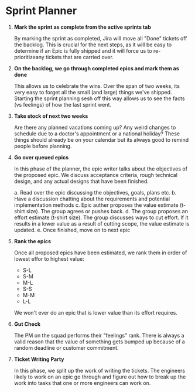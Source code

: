 # Sprint Planner


1. **Mark the sprint as complete from the active sprints tab**

   By marking the sprint as completed, Jira will move all "Done" tickets off the backlog. This is crucial for the next steps, as it will be easy to determine if an Epic is fully shipped and it will force us to re-prioritizeany tickets that are carried over.

2. **On the backlog, we go through completed epics and mark them as done**
   
   This allows us to celebrate the wins. Over the span of two weeks, its very easy to forget all the small (and large) things we've shipped. Starting the sprint planning sesh off this way allows us to see the facts (vs feelings) of how the last sprint went. 

3. **Take stock of next two weeks**
   
   Are there any planned vacations coming up? Any weird changes to schedule due to a doctor's appointment or a national holiday? These things should already be on your calendar but its always good to remind people before planning.

4. **Go over queued epics**
   
   In this phase of the planner, the epic writer talks about the objectives of the proposed epic. We discuss acceptance criteria, rough technical design, and any actual designs that have been finished. 

   a. Read over the epic discussing the objectives, goals, plans etc. 
   b. Have a discussion chatting about the requirements and potential implementation methods
   c. Epic auther proposes the value estimate (t-shirt size). The group agrees or pushes back.
   d. The group proposes an effort estimate (t-shirt size). The group discusses ways to cut effort. If it results in a lower value as a result of cutting scope, the value estimate is updated.
   e. Once finished, move on to next epic
   
5. **Rank the epics**

   Once all proposed epics have been estimated, we rank them in order of lowest effor to highest value:
   - S-L
   - S-M
   - M-L
   - S-S
   - M-M
   - L-L
   
   We won't ever do an epic that is lower value than its effort requires. 
   
6. **Gut Check**
   
   The PM on the squad performs their "feelings" rank. There is always a valid reason that the value of something gets bumped up because of a random deadline or customer commitment.

7. **Ticket Writing Party**

   In this phase, we split up the work of writing the tickets. The engineers likely to work on an epic go through and figure out how to break up the work into tasks that one or more engineers can work on.

